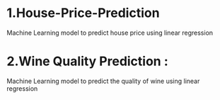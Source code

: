 # 1.House-Price-Prediction
Machine Learning model to predict house price using linear regression

# 2.Wine Quality Prediction :
Machine Learning model to predict the quality of wine using linear regression

